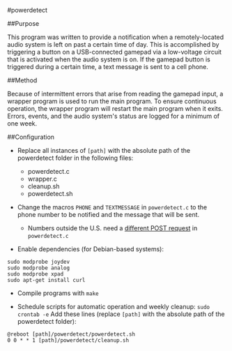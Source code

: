 #powerdetect

##Purpose

This program was written to provide a notification when a remotely-located audio system is left on past a certain time of day. This is accomplished by triggering a button on a USB-connected gamepad via a low-voltage circuit that is activated when the audio system is on. If the gamepad button is triggered during a certain time, a text message is sent to a cell phone.

##Method

Because of intermittent errors that arise from reading the gamepad input, a wrapper program is used to run the main program. To ensure continuous operation, the wrapper program will restart the main program when it exits. Errors, events, and the audio system's status are logged for a minimum of one week.

##Configuration

- Replace all instances of `[path]` with the absolute path of the powerdetect folder in the following files:
  - powerdetect.c
  - wrapper.c
  - cleanup.sh
  - powerdetect.sh

- Change the macros `PHONE` and `TEXTMESSAGE` in `powerdetect.c` to the phone number to be notified and the message that will be sent.
  - Numbers outside the U.S. need a [different POST request](http://textbelt.com/) in `powerdetect.c`

- Enable dependencies (for Debian-based systems):
```
sudo modprobe joydev
sudo modprobe analog
sudo modprobe xpad
sudo apt-get install curl
```

- Compile programs with `make`

- Schedule scripts for automatic operation and weekly cleanup:
`sudo crontab -e`
Add these lines (replace `[path]` with the absolute path of the powerdetect folder):
```
@reboot [path]/powerdetect/powerdetect.sh
0 0 * * 1 [path]/powerdetect/cleanup.sh
```
